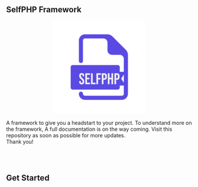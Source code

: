 ## SelfPHP Framework 
<img style="display: block; margin: 0 auto" src="public/storage/logo/branded-logo.png" height="250" width="250">

<br>
A framework to give you a headstart to your project. To understand more on the framework, A full documentation is on the way coming. Visit this repository as soon as possible for more updates.

<br>
Thank you!


<br><br>
## Get Started
